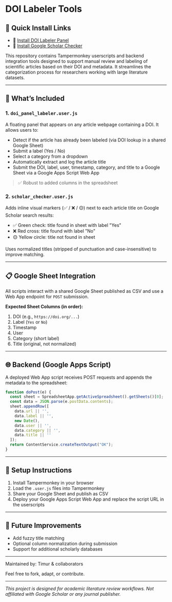 # DOI Labeler Tools

## 🚀 Quick Install Links

- 🔗 [Install DOI Labeler Panel](https://timnik82.github.io/doi-labeler-tools/doi_panel_labeler.user.js)
- 🔗 [Install Google Scholar Checker](https://timnik82.github.io/doi-labeler-tools/scholar_checker.user.js)

This repository contains Tampermonkey userscripts and backend integration tools designed to support manual review and labeling of scientific articles based on their DOI and metadata. It streamlines the categorization process for researchers working with large literature datasets.

---

## 🔧 What’s Included

### 1. `doi_panel_labeler.user.js`

A floating panel that appears on any article webpage containing a DOI. It allows users to:

* Detect if the article has already been labeled (via DOI lookup in a shared Google Sheet)
* Submit a label (Yes / No)
* Select a category from a dropdown
* Automatically extract and log the article title
* Submit the DOI, label, user, timestamp, category, and title to a Google Sheet via a Google Apps Script Web App

> ✅ Robust to added columns in the spreadsheet

### 2. `scholar_checker.user.js`

Adds inline visual markers (✅ / ❌ / 🟡) next to each article title on Google Scholar search results:

* ✅ Green check: title found in sheet with label "Yes"
* ❌ Red cross: title found with label "No"
* 🟡 Yellow circle: title not found in sheet

Uses normalized titles (stripped of punctuation and case-insensitive) to improve matching.

---

## 📋 Google Sheet Integration

All scripts interact with a shared Google Sheet published as CSV and use a Web App endpoint for `POST` submission.

**Expected Sheet Columns (in order):**

1. DOI (e.g., `https://doi.org/...`)
2. Label (`Yes` or `No`)
3. Timestamp
4. User
5. Category (short label)
6. Title (original, not normalized)

---

## 🌐 Backend (Google Apps Script)

A deployed Web App script receives POST requests and appends the metadata to the spreadsheet:

```javascript
function doPost(e) {
  const sheet = SpreadsheetApp.getActiveSpreadsheet().getSheets()[0];
  const data = JSON.parse(e.postData.contents);
  sheet.appendRow([
    data.url || '',
    data.label || '',
    new Date(),
    data.user || '',
    data.category || '',
    data.title || ''
  ]);
  return ContentService.createTextOutput("OK");
}
```

---

## 🧪 Setup Instructions

1. Install Tampermonkey in your browser
2. Load the `.user.js` files into Tampermonkey
3. Share your Google Sheet and publish as CSV
4. Deploy your Google Apps Script Web App and replace the script URL in the userscripts

---

## 📌 Future Improvements

* Add fuzzy title matching
* Optional column normalization during submission
* Support for additional scholarly databases

---

Maintained by: Timur & collaborators

Feel free to fork, adapt, or contribute.

---

*This project is designed for academic literature review workflows. Not affiliated with Google Scholar or any journal publisher.*
